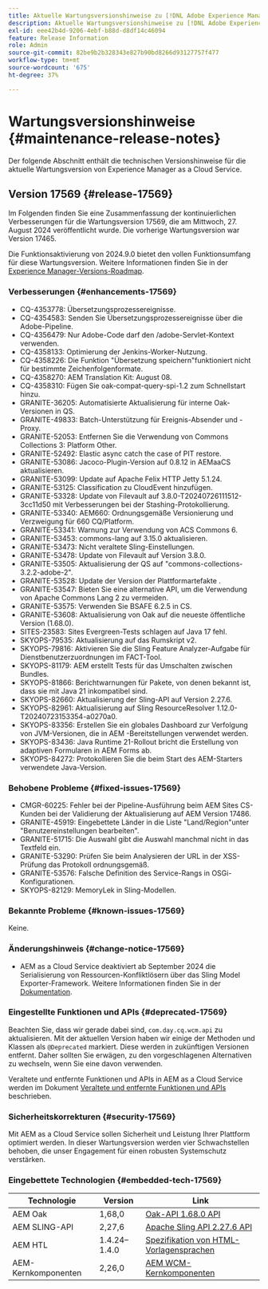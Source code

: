```yaml
---
title: Aktuelle Wartungsversionshinweise zu [!DNL Adobe Experience Manager] as a Cloud Service.
description: Aktuelle Wartungsversionshinweise zu [!DNL Adobe Experience Manager] as a Cloud Service.
exl-id: eee42b4d-9206-4ebf-b88d-d8df14c46094
feature: Release Information
role: Admin
source-git-commit: 82be9b2b328343e827b90bd8266d93127757f477
workflow-type: tm+mt
source-wordcount: '675'
ht-degree: 37%

---
```



# Wartungsversionshinweise {#maintenance-release-notes}

Der folgende Abschnitt enthält die technischen Versionshinweise für die aktuelle Wartungsversion von Experience Manager as a Cloud Service.

## Version 17569 {#release-17569}

Im Folgenden finden Sie eine Zusammenfassung der kontinuierlichen Verbesserungen für die Wartungsversion 17569, die am Mittwoch, 27. August 2024 veröffentlicht wurde. Die vorherige Wartungsversion war Version 17465.

Die Funktionsaktivierung von 2024.9.0 bietet den vollen Funktionsumfang für diese Wartungsversion. Weitere Informationen finden Sie in der [Experience Manager-Versions-Roadmap](https://experienceleague.adobe.com/de/docs/experience-manager-release-information/aem-release-updates/update-releases-roadmap).

### Verbesserungen {#enhancements-17569}

* CQ-4353778: Übersetzungsprozessereignisse.
* CQ-4354583: Senden Sie Übersetzungsprozessereignisse über die Adobe-Pipeline.
* CQ-4356479: Nur Adobe-Code darf den /adobe-Servlet-Kontext verwenden.
* CQ-4358133: Optimierung der Jenkins-Worker-Nutzung.
* CQ-4358226: Die Funktion &quot;Übersetzung speichern&quot;funktioniert nicht für bestimmte Zeichenfolgenformate.
* CQ-4358270: AEM Translation Kit: August 08.
* CQ-4358310: Fügen Sie oak-compat-query-spi-1.2 zum Schnellstart hinzu.
* GRANITE-36205: Automatisierte Aktualisierung für interne Oak-Versionen in QS.
* GRANITE-49833: Batch-Unterstützung für Ereignis-Absender und -Proxy.
* GRANITE-52053: Entfernen Sie die Verwendung von Commons Collections 3: Platform Other.
* GRANITE-52492: Elastic async catch the case of PIT restore.
* GRANITE-53086: Jacoco-Plugin-Version auf 0.8.12 in AEMaaCS aktualisieren.
* GRANITE-53099: Update auf Apache Felix HTTP Jetty 5.1.24.
* GRANITE-53125: Classification zu CloudEvent hinzufügen.
* GRANITE-53328: Update von Filevault auf 3.8.0-T20240726111512-3cc11d50 mit Verbesserungen bei der Stashing-Protokollierung.
* GRANITE-53340: AEM660: Ordnungsgemäße Versionierung und Verzweigung für 660 CQ/Platform.
* GRANITE-53341: Warnung zur Verwendung von ACS Commons 6.
* GRANITE-53453: commons-lang auf 3.15.0 aktualisieren.
* GRANITE-53473: Nicht veraltete Sling-Einstellungen.
* GRANITE-53478: Update von Filevault auf Version 3.8.0.
* GRANITE-53505: Aktualisierung der QS auf &quot;commons-collections-3.2.2-adobe-2&quot;.
* GRANITE-53528: Update der Version der Plattformartefakte .
* GRANITE-53547: Bieten Sie eine alternative API, um die Verwendung von Apache Commons Lang 2 zu vermeiden.
* GRANITE-53575: Verwenden Sie BSAFE 6.2.5 in CS.
* GRANITE-53608: Aktualisierung von Oak auf die neueste öffentliche Version (1.68.0).
* SITES-23583: Sites Evergreen-Tests schlagen auf Java 17 fehl.
* SKYOPS-79535: Aktualisierung auf das Rumskript v2.
* SKYOPS-79816: Aktivieren Sie die Sling Feature Analyzer-Aufgabe für Dienstbenutzerzuordnungen im FACT-Tool.
* SKYOPS-81179: AEM erstellt Tests für das Umschalten zwischen Bundles.
* SKYOPS-81866: Berichtwarnungen für Pakete, von denen bekannt ist, dass sie mit Java 21 inkompatibel sind.
* SKYOPS-82660: Aktualisierung der Sling-API auf Version 2.27.6.
* SKYOPS-82961: Aktualisierung auf Sling ResourceResolver 1.12.0-T20240723153354-a0270a0.
* SKYOPS-83356: Erstellen Sie ein globales Dashboard zur Verfolgung von JVM-Versionen, die in AEM -Bereitstellungen verwendet werden.
* SKYOPS-83436: Java Runtime 21-Rollout bricht die Erstellung von adaptiven Formularen in AEM Forms ab.
* SKYOPS-84272: Protokollieren Sie die beim Start des AEM-Starters verwendete Java-Version.

### Behobene Probleme {#fixed-issues-17569}

* CMGR-60225: Fehler bei der Pipeline-Ausführung beim AEM Sites CS-Kunden bei der Validierung der Aktualisierung auf AEM Version 17486.
* GRANITE-45919: Eingebettete Länder in die Liste &quot;Land/Region&quot;unter &quot;Benutzereinstellungen bearbeiten&quot;.
* GRANITE-51715: Die Auswahl gibt die Auswahl manchmal nicht in das Textfeld ein.
* GRANITE-53290: Prüfen Sie beim Analysieren der URL in der XSS-Prüfung das Protokoll ordnungsgemäß.
* GRANITE-53576: Falsche Definition des Service-Rangs in OSGi-Konfigurationen.
* SKYOPS-82129: MemoryLek in Sling-Modellen.

### Bekannte Probleme {#known-issues-17569}

Keine.

### Änderungshinweis {#change-notice-17569}

* AEM as a Cloud Service deaktiviert ab September 2024 die Serialisierung von Ressourcen-Konfliktlösern über das Sling Model Exporter-Framework. Weitere Informationen finden Sie in der [Dokumentation](/help/implementing/developing/hybrid/disallow-the-serialization-of-resourceresolvers-via-sling-model-exporter.md).

### Eingestellte Funktionen und APIs {#deprecated-17569}

Beachten Sie, dass wir gerade dabei sind, `com.day.cq.wcm.api` zu aktualisieren. Mit der aktuellen Version haben wir einige der Methoden und Klassen als `@Deprecated` markiert. Diese werden in zukünftigen Versionen entfernt. Daher sollten Sie erwägen, zu den vorgeschlagenen Alternativen zu wechseln, wenn Sie eine davon verwenden.

Veraltete und entfernte Funktionen und APIs in AEM as a Cloud Service werden im Dokument [Veraltete und entfernte Funktionen und APIs](/help/release-notes/deprecated-removed-features.md) beschrieben.

### Sicherheitskorrekturen {#security-17569}

Mit AEM as a Cloud Service sollen Sicherheit und Leistung Ihrer Plattform optimiert werden. In dieser Wartungsversion werden vier Schwachstellen behoben, die unser Engagement für einen robusten Systemschutz verstärken.

### Eingebettete Technologien {#embedded-tech-17569}

| Technologie | Version | Link |
|---|---|---|
| AEM Oak | 1,68,0 | [Oak-API 1.68.0 API](https://www.javadoc.io/doc/org.apache.jackrabbit/oak-api/1.68.0/index.html) |
| AEM SLING-API | 2,27,6 | [Apache Sling API 2.27.6 API](https://www.javadoc.io/doc/org.apache.sling/org.apache.sling.api/latest/index.html) |
| AEM HTL | 1.4.24–1.4.0 | [Spezifikation von HTML-Vorlagensprachen](https://github.com/adobe/htl-spec) |
| AEM-Kernkomponenten | 2,26,0 | [AEM WCM-Kernkomponenten](https://github.com/adobe/aem-core-wcm-components) |
